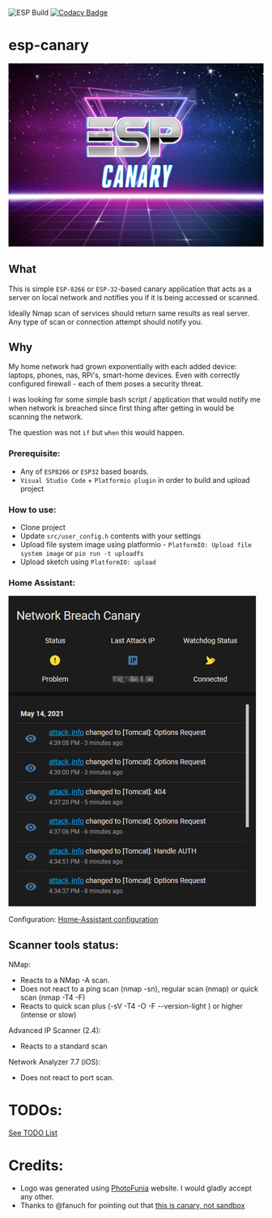 ![ESP Build](https://github.com/shafr/esp-canary/workflows/ESP%20Build/badge.svg)
[![Codacy Badge](https://app.codacy.com/project/badge/Grade/5068cf10df544dc5acb4ff90d2e794d4)](https://www.codacy.com/gh/shafr/esp-canary/dashboard?utm_source=github.com&amp;utm_medium=referral&amp;utm_content=shafr/esp-canary&amp;utm_campaign=Badge_Grade)

# esp-canary

![LOGO](web-res/logo/logo-mid.jpg)

## What 

This is simple `ESP-8266` or `ESP-32`-based canary application that acts as a server on local network and notifies you if it is being accessed or scanned.

Ideally Nmap scan of services should return same results as real server. Any type of scan or connection attempt should notify you.

## Why
My home network had grown exponentially with each added device: laptops, phones, nas, RPi's, smart-home devices. Even with correctly configured firewall - each of them poses a security threat. 

I was looking for some simple bash script / application that would notify me when network is breached since first thing after getting in would be scanning the network.

The question was not `if` but `when` this would happen.

### Prerequisite:
* Any of `ESP8266` or `ESP32` based boards.
* `Visual Studio Code` + `Platformio plugin` in order to build and upload project

### How to use:
* Clone project
* Update `src/user_config.h` contents with your settings
* Upload file system image using platformio - `PlatformIO: Upload file system image` or `pio run -t uploadfs`
* Upload sketch using `PlatformIO: upload`

### Home Assistant:
![Lovelace](web-res/lovelace-image/lovelace.png)

Configuration:
[Home-Assistant configuration](web-res/ha-config.md)

## Scanner tools status:

NMap:                         
- Reacts to a NMap -A scan.
- Does not react to a ping scan (nmap -sn), regular scan (nmap) or quick scan (nmap -T4 -F)
- Reacts to quick scan plus (-sV -T4 -O -F --version-light ) or higher (intense or slow)

Advanced IP Scanner (2.4):    
- Reacts to a standard scan

Network Analyzer 7.7 (iOS):
- Does not react to port scan.

# TODOs:
[See TODO List](web-res/TODO.md)


# Credits:
* Logo was generated using [PhotoFunia](https://photofunia.com/categories/all_effects/retro-wave) website. I would gladly accept any other.
* Thanks to @fanuch for pointing out that [this is canary, not sandbox](https://www.reddit.com/r/esp32/comments/n611uu/secure_your_home_network_with_esp8266_esp32/gx53l6t?utm_source=share&utm_medium=web2x&context=3)
